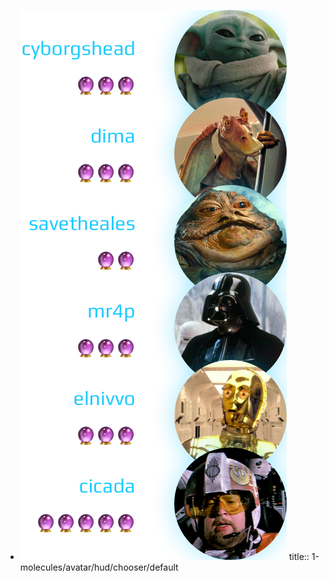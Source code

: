 - ![](https://raw.githubusercontent.com/cybercongress/prism/img-upload/components/1-molecules/avatar/chooser.png)
  title:: 1-molecules/avatar/hud/chooser/default